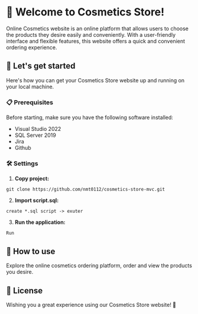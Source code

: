 # 🎉 Welcome to Cosmetics Store!

Online Cosmetics website is an online platform that allows users to choose the products they desire easily and conveniently. With a user-friendly interface and flexible features, this website offers a quick and convenient ordering experience.

## 🚀 Let's get started

Here's how you can get your Cosmetics Store website up and running on your local machine.

### 📋 Prerequisites

Before starting, make sure you have the following software installed:
- Visual Studio 2022
- SQL Server 2019
- Jira
- Github
### 🛠️ Settings

1. **Copy project:**
```
git clone https://github.com/nmt0112/cosmetics-store-mvc.git
```

2. **Import script.sql:**
```
create *.sql script -> exuter
```

3. **Run the application:**
```
Run
```

## 🎯 How to use

Explore the online cosmetics ordering platform, order and view the products you desire.

## 📜 License

Wishing you a great experience using our Cosmetics Store website! 🎈
